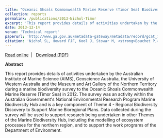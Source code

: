 ```yaml
---
title: "Oceanic Shoals Commonwealth Marine Reserve (Timor Sea) Biodiversity Survey: GA0339/SOL5650 – Post Survey Report"
collection: reports
permalink: /publications/2013-Nichol-Timor
excerpt: 'This report provides details of activities undertaken by the Australian Institute of Marine Science (AIMS), Geoscience Australia, the University of Western Australia and the Museum and Art Gallery of the Northern Territory during a marine biodiversity survey to the Oceanic Shoals Commonwealth Marine Reserve (Timor Sea) in 2012.'
date: 2013-12-14  
venue: 'Technical report'
paperurl: 'http://www.ga.gov.au/metadata-gateway/metadata/record/gcat_76658'
citation: 'Nichol SL, Howard FJF, Kool J, Stowar M, <strong>Bouchet P,</strong> Radke L, Siwabessy J, Przeslawski R, Picard K, Alvarez de Glasby B, Colquhoun J, Letessier T, Heyward A. 2013. Oceanic Shoals Commonwealth Marine Reserve (Timor Sea) Biodiversity Survey: GA0339/SOL5650 – Post Survey Report. Record 2013/38. Geoscience Australia: Canberra, 112 p.'
---
```

<i class="fa fa-link" aria-hidden="true"></i> <a href="http://www.ga.gov.au/metadata-gateway/metadata/record/gcat_76658"> Read online</a> &nbsp;<span>&#124;</span> &nbsp;<i class="fa fa-file-pdf-o" aria-hidden="true"></i> <a href="http://phbouchet.github.io/files/Nichol-2013-TimorSurvey.pdf">  Download (PDF)</a>

<strong>Abstract</strong>

This report provides details of activities undertaken by the Australian Institute of Marine Science (AIMS), Geoscience Australia, the University of Western Australia and the Museum and Art Gallery of the Northern Territory during a marine biodiversity survey to the Oceanic Shoals Commonwealth Marine Reserve (Timor Sea) in 2012. The survey was an activity within the Australian Government's National Environmental Research Program Marine Biodiversity Hub and is a key component of Theme 4 - Regional Biodiversity Discovery to Support Marine Bioregional Plans. Data collected during the survey will be used to support research being undertaken in other Themes of the Marine Biodiversity Hub, including the modelling of ecosystem processes for the northern region, and to support the work programs of the Department of Environment.
